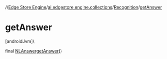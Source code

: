 //[Edge Store Engine](../../../index.md)/[ai.edgestore.engine.collections](../index.md)/[Recognition](index.md)/[getAnswer](get-answer.md)

# getAnswer

[androidJvm]\

final [NLAnswer](../-n-l-answer/index.md)[getAnswer](get-answer.md)()
